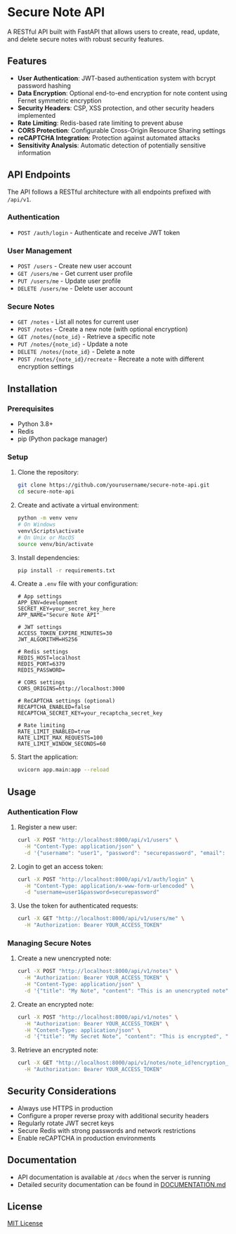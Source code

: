 # Secure Note API

A RESTful API built with FastAPI that allows users to create, read, update, and delete secure notes with robust security features.

## Features

- **User Authentication**: JWT-based authentication system with bcrypt password hashing
- **Data Encryption**: Optional end-to-end encryption for note content using Fernet symmetric encryption
- **Security Headers**: CSP, XSS protection, and other security headers implemented
- **Rate Limiting**: Redis-based rate limiting to prevent abuse
- **CORS Protection**: Configurable Cross-Origin Resource Sharing settings
- **reCAPTCHA Integration**: Protection against automated attacks
- **Sensitivity Analysis**: Automatic detection of potentially sensitive information

## API Endpoints

The API follows a RESTful architecture with all endpoints prefixed with `/api/v1`.

### Authentication

- `POST /auth/login` - Authenticate and receive JWT token

### User Management

- `POST /users` - Create new user account
- `GET /users/me` - Get current user profile
- `PUT /users/me` - Update user profile
- `DELETE /users/me` - Delete user account

### Secure Notes

- `GET /notes` - List all notes for current user
- `POST /notes` - Create a new note (with optional encryption)
- `GET /notes/{note_id}` - Retrieve a specific note
- `PUT /notes/{note_id}` - Update a note
- `DELETE /notes/{note_id}` - Delete a note
- `POST /notes/{note_id}/recreate` - Recreate a note with different encryption settings

## Installation

### Prerequisites

- Python 3.8+
- Redis
- pip (Python package manager)

### Setup

1. Clone the repository:
   ```bash
   git clone https://github.com/yourusername/secure-note-api.git
   cd secure-note-api
   ```

2. Create and activate a virtual environment:
   ```bash
   python -m venv venv
   # On Windows
   venv\Scripts\activate
   # On Unix or MacOS
   source venv/bin/activate
   ```

3. Install dependencies:
   ```bash
   pip install -r requirements.txt
   ```

4. Create a `.env` file with your configuration:
   ```
   # App settings
   APP_ENV=development
   SECRET_KEY=your_secret_key_here
   APP_NAME="Secure Note API"
   
   # JWT settings
   ACCESS_TOKEN_EXPIRE_MINUTES=30
   JWT_ALGORITHM=HS256
   
   # Redis settings
   REDIS_HOST=localhost
   REDIS_PORT=6379
   REDIS_PASSWORD=
   
   # CORS settings
   CORS_ORIGINS=http://localhost:3000
   
   # ReCAPTCHA settings (optional)
   RECAPTCHA_ENABLED=false
   RECAPTCHA_SECRET_KEY=your_recaptcha_secret_key
   
   # Rate limiting
   RATE_LIMIT_ENABLED=true
   RATE_LIMIT_MAX_REQUESTS=100
   RATE_LIMIT_WINDOW_SECONDS=60
   ```

5. Start the application:
   ```bash
   uvicorn app.main:app --reload
   ```

## Usage

### Authentication Flow

1. Register a new user:
   ```bash
   curl -X POST "http://localhost:8000/api/v1/users" \
     -H "Content-Type: application/json" \
     -d '{"username": "user1", "password": "securepassword", "email": "user@example.com"}'
   ```

2. Login to get an access token:
   ```bash
   curl -X POST "http://localhost:8000/api/v1/auth/login" \
     -H "Content-Type: application/x-www-form-urlencoded" \
     -d "username=user1&password=securepassword"
   ```

3. Use the token for authenticated requests:
   ```bash
   curl -X GET "http://localhost:8000/api/v1/users/me" \
     -H "Authorization: Bearer YOUR_ACCESS_TOKEN"
   ```

### Managing Secure Notes

1. Create a new unencrypted note:
   ```bash
   curl -X POST "http://localhost:8000/api/v1/notes" \
     -H "Authorization: Bearer YOUR_ACCESS_TOKEN" \
     -H "Content-Type: application/json" \
     -d '{"title": "My Note", "content": "This is an unencrypted note"}'
   ```

2. Create an encrypted note:
   ```bash
   curl -X POST "http://localhost:8000/api/v1/notes" \
     -H "Authorization: Bearer YOUR_ACCESS_TOKEN" \
     -H "Content-Type: application/json" \
     -d '{"title": "My Secret Note", "content": "This is encrypted", "encrypted": true, "encryption_password": "notepassword"}'
   ```

3. Retrieve an encrypted note:
   ```bash
   curl -X GET "http://localhost:8000/api/v1/notes/note_id?encryption_password=notepassword" \
     -H "Authorization: Bearer YOUR_ACCESS_TOKEN"
   ```

## Security Considerations

- Always use HTTPS in production
- Configure a proper reverse proxy with additional security headers
- Regularly rotate JWT secret keys
- Secure Redis with strong passwords and network restrictions
- Enable reCAPTCHA in production environments

## Documentation

- API documentation is available at `/docs` when the server is running
- Detailed security documentation can be found in [DOCUMENTATION.md](DOCUMENTATION.md)

## License

[MIT License](LICENSE) 